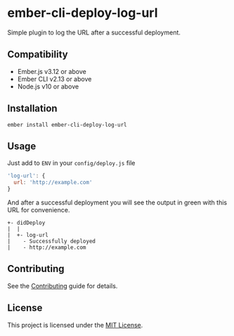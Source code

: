 ember-cli-deploy-log-url
==============================================================================

Simple plugin to log the URL after a successful deployment.


Compatibility
------------------------------------------------------------------------------

* Ember.js v3.12 or above
* Ember CLI v2.13 or above
* Node.js v10 or above


Installation
------------------------------------------------------------------------------

```
ember install ember-cli-deploy-log-url
```


Usage
------------------------------------------------------------------------------

Just add to `ENV` in your `config/deploy.js` file

```js
'log-url': {
  url: 'http://example.com'
}
```

And after a successful deployment you will see the output in green with this URL for convenience.

```
+- didDeploy
|  |
|  +- log-url
|    - Successfully deployed
|    - http://example.com
```


Contributing
------------------------------------------------------------------------------

See the [Contributing](CONTRIBUTING.md) guide for details.


License
------------------------------------------------------------------------------

This project is licensed under the [MIT License](LICENSE.md).
